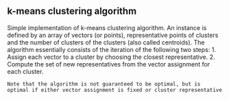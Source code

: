## k-means clustering algorithm
 Simple implementation of k-means clustering algorithm.
    An instance is defined by an array of vectors (or points), representative points of clusters and the number of clusters of the clusters (also called centroids).
    The algorithm essentially consists of the iteration of the following two steps:
    1. Assign each vector to a cluster by choosing the closest representative.
    2. Compute the set of new representatives from the vector assignment for each cluster.
    
    Note that the algorithm is not guaranteed to be optimal, but is optimal if either vector assignment is fixed or cluster representative

